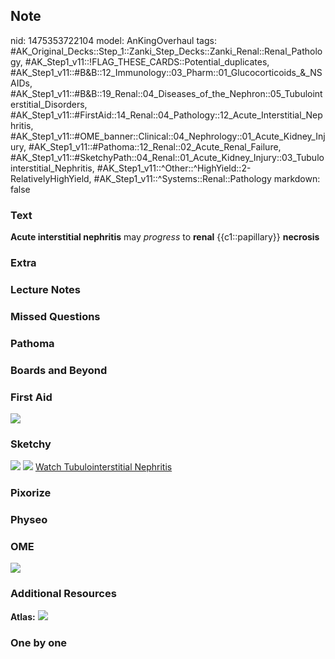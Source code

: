 ## Note
nid: 1475353722104
model: AnKingOverhaul
tags: #AK_Original_Decks::Step_1::Zanki_Step_Decks::Zanki_Renal::Renal_Pathology, #AK_Step1_v11::!FLAG_THESE_CARDS::Potential_duplicates, #AK_Step1_v11::#B&B::12_Immunology::03_Pharm::01_Glucocorticoids_&_NSAIDs, #AK_Step1_v11::#B&B::19_Renal::04_Diseases_of_the_Nephron::05_Tubulointerstitial_Disorders, #AK_Step1_v11::#FirstAid::14_Renal::04_Pathology::12_Acute_Interstitial_Nephritis, #AK_Step1_v11::#OME_banner::Clinical::04_Nephrology::01_Acute_Kidney_Injury, #AK_Step1_v11::#Pathoma::12_Renal::02_Acute_Renal_Failure, #AK_Step1_v11::#SketchyPath::04_Renal::01_Acute_Kidney_Injury::03_Tubulointerstitial_Nephritis, #AK_Step1_v11::^Other::^HighYield::2-RelativelyHighYield, #AK_Step1_v11::^Systems::Renal::Pathology
markdown: false

### Text
<div>
  <b>Acute interstitial nephritis</b> may <i>progress</i> to
  <b>renal</b> {{c1::papillary}} <b>necrosis</b>
</div>

### Extra


### Lecture Notes


### Missed Questions


### Pathoma


### Boards and Beyond


### First Aid
<img src="tmpzpaNV7.png">

### Sketchy
<img src=
"Screen%20Shot%202019-10-31%20at%203.37.04%20PM_1566160514431.png">
<img src="Screen%20Shot%202019-12-28%20at%206.29.28%20PM.JPG">
<a href=
"https://dashboard.sketchy.com/study/medical/courses/medical-pathophysiology/units/medical-pathophysiology-renal/videos/medical-pathophysiology-renal-acute-kidney-injury-tubulointerstitial-nephritis?utm_source=anki&utm_medium=partnership&utm_campaign=february_update&utm_content=medical">
Watch Tubulointerstitial Nephritis</a>

### Pixorize


### Physeo


### OME
<div class="ome-widget">
  <a href=
  "https://onlinemeded.org/spa/nephrology/acute-kidney-injury/acquire?ref=anki">
  <img src="_OME_AnkiFlashcards_Lesson_1.png"></a>
</div>

### Additional Resources
<b>Atlas:</b> <img src="tmp7zCBYb.png">

### One by one

